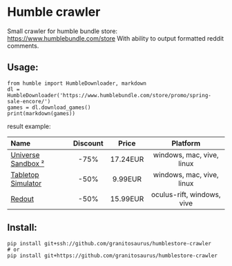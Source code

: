 # Humble crawler

Small crawler for humble bundle store: https://www.humblebundle.com/store
With ability to output formatted reddit comments.

## Usage:

    from humble import HumbleDownloader, markdown
    dl = HumbleDownloader('https://www.humblebundle.com/store/promo/spring-sale-encore/')
    games = dl.download_games()
    print(markdown(games))

result example:

| Name   | Discount | Price | Platform |
|:-------|:--------:|:-----:|:---------:|
| [Universe Sandbox ²](https://www.humblebundle.com/store/universe-sandbox-squared) | -75% | 17.24EUR | windows, mac, vive, linux |
| [Tabletop Simulator](https://www.humblebundle.com/store/tabletop-simulator) | -50% | 9.99EUR | windows, mac, vive, linux |
| [Redout](https://www.humblebundle.com/store/redout) | -50% | 15.99EUR | oculus-rift, windows, vive |


## Install:

    pip install git+ssh://github.com/granitosaurus/humblestore-crawler
    # or
    pip install git+https://github.com/granitosaurus/humblestore-crawler

